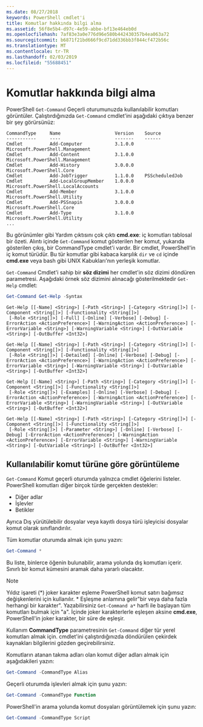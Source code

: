 ```yaml
---
ms.date: 08/27/2018
keywords: PowerShell cmdlet'i
title: Komutlar hakkında bilgi alma
ms.assetid: 56f8e5b4-d97c-4e59-abbe-bf13e464eb0d
ms.openlocfilehash: 7af83e3a0e776d96e580b442430357b4ea063a72
ms.sourcegitcommit: b6871f21bd666f9cd71dd336bb3f844cf472b56c
ms.translationtype: MT
ms.contentlocale: tr-TR
ms.lasthandoff: 02/03/2019
ms.locfileid: "55688451"
---
```

# <a name="getting-information-about-commands"></a>Komutlar hakkında bilgi alma

PowerShell `Get-Command` Geçerli oturumunuzda kullanılabilir komutları görüntüler.
Çalıştırdığınızda `Get-Command` cmdlet'ini aşağıdaki çıktıya benzer bir şey görürsünüz:

```output
CommandType     Name                    Version    Source
-----------     ----                    -------    ------
Cmdlet          Add-Computer            3.1.0.0    Microsoft.PowerShell.Management
Cmdlet          Add-Content             3.1.0.0    Microsoft.PowerShell.Management
Cmdlet          Add-History             3.0.0.0    Microsoft.PowerShell.Core
Cmdlet          Add-JobTrigger          1.1.0.0    PSScheduledJob
Cmdlet          Add-LocalGroupMember    1.0.0.0    Microsoft.PowerShell.LocalAccounts
Cmdlet          Add-Member              3.1.0.0    Microsoft.PowerShell.Utility
Cmdlet          Add-PSSnapin            3.0.0.0    Microsoft.PowerShell.Core
Cmdlet          Add-Type                3.1.0.0    Microsoft.PowerShell.Utility
...
```

Bu görünümler gibi Yardım çıktısını çok çıktı **cmd.exe**: iç komutları tablosal bir özeti. Alıntı içinde `Get-Command` komut gösterilen her komut, yukarıda gösterilen çıkış, bir CommandType cmdlet'i vardır. Bir cmdlet, PowerShell'in iç komut türüdür. Bu tür komutlar gibi kabaca karşılık `dir` ve `cd` içinde **cmd.exe** veya bash gibi UNIX Kabukları'nın yerleşik komutlar.

`Get-Command` Cmdlet'i sahip bir **söz dizimi** her cmdlet'in söz dizimi döndüren parametresi. Aşağıdaki örnek söz dizimini alınacağı gösterilmektedir `Get-Help` cmdlet:

```powershell
Get-Command Get-Help -Syntax
```

```output
Get-Help [[-Name] <String>] [-Path <String>] [-Category <String[]>] [-Component <String[]>] [-Functionality <String[]>]
 [-Role <String[]>] [-Full] [-Online] [-Verbose] [-Debug] [-ErrorAction <ActionPreference>] [-WarningAction <ActionPreference>] [-ErrorVariable <String>] [-WarningVariable <String>] [-OutVariable <String>] [-OutBuffer <Int32>]

Get-Help [[-Name] <String>] [-Path <String>] [-Category <String[]>] [-Component <String[]>] [-Functionality <String[]>]
 [-Role <String[]>] [-Detailed] [-Online] [-Verbose] [-Debug] [-ErrorAction <ActionPreference>] [-WarningAction <ActionPreference>] [-ErrorVariable <String>] [-WarningVariable <String>] [-OutVariable <String>] [-OutBuffer <Int32>]

Get-Help [[-Name] <String>] [-Path <String>] [-Category <String[]>] [-Component <String[]>] [-Functionality <String[]>]
 [-Role <String[]>] [-Examples] [-Online] [-Verbose] [-Debug] [-ErrorAction <ActionPreference>] [-WarningAction <ActionPreference>] [-ErrorVariable <String>] [-WarningVariable <String>] [-OutVariable <String>] [-OutBuffer <Int32>]

Get-Help [[-Name] <String>] [-Path <String>] [-Category <String[]>] [-Component <String[]>] [-Functionality <String[]>]
 [-Role <String[]>] [-Parameter <String>] [-Online] [-Verbose] [-Debug] [-ErrorAction <ActionPreference>] [-WarningAction <ActionPreference>] [-ErrorVariable <String>] [-WarningVariable <String>] [-OutVariable <String>] [-OutBuffer <Int32>]
```

## <a name="displaying-available-command-by-type"></a>Kullanılabilir komut türüne göre görüntüleme

`Get-Command` Komut geçerli oturumda yalnızca cmdlet öğelerini listeler. PowerShell komutları diğer birçok türde gerçekten destekler:

- Diğer adlar
- İşlevler
- Betikler

Ayrıca Dış yürütülebilir dosyalar veya kayıtlı dosya türü işleyicisi dosyalar komut olarak sınıflandırılır.

Tüm komutlar oturumda almak için şunu yazın:

```powershell
Get-Command *
```

Bu liste, binlerce öğenin bulunabilir, arama yolunda dış komutları içerir.
Sınırlı bir komut kümesini aramak daha yararlı olacaktır.

> [!NOTE]
> Yıldız işareti (\*) joker karakter eşleme PowerShell komut satırı bağımsız değişkenlerini için kullanılır. \* Eşleşme anlamına gelir"bir veya daha fazla herhangi bir karakter". Yazabilirsiniz `Get-Command a*` harfi ile başlayan tüm komutları bulmak için "a". İçinde joker karakterlerle eşleşen aksine **cmd.exe**, PowerShell'in joker karakter, bir süre de eşleşir.

Kullanım **CommandType** parametresinin `Get-Command` diğer tür yerel komutları almak için.
cmdlet'ini çalıştırdığınızda döndürülen çekirdek kaynakları bilgilerini gözden geçirebilirsiniz.

Komutların atanan takma adları olan komut diğer adları almak için aşağıdakileri yazın:

```powershell
Get-Command -CommandType Alias
```

Geçerli oturumda işlevleri almak için şunu yazın:

```powershell
Get-Command -CommandType Function
```

PowerShell'in arama yolunda komut dosyaları görüntülemek için şunu yazın:

```powershell
Get-Command -CommandType Script
```